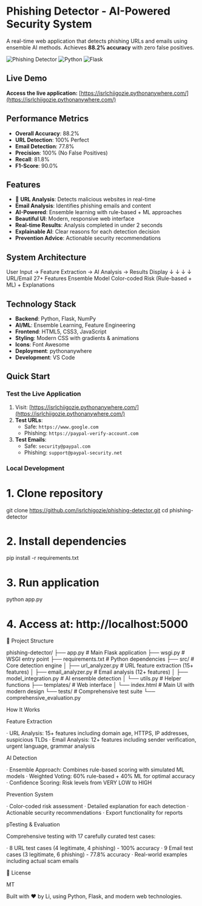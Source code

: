 # Phishing Detector - AI-Powered Security System

A real-time web application that detects phishing URLs and emails using ensemble AI methods. Achieves **88.2% accuracy** with zero false positives.

![Phishing Detector](https://img.shields.io/badge/Accuracy-88.2%25-brightgreen)
![Python](https://img.shields.io/badge/Python-3.11-blue)
![Flask](https://img.shields.io/badge/Flask-2.3.3-lightgrey)

##  Live Demo

**Access the live application:** [https://isrlchiigozie.pythonanywhere.com/](https://isrlchiigozie.pythonanywhere.com/)

##  Performance Metrics

- **Overall Accuracy**: 88.2%
- **URL Detection**: 100% Perfect
- **Email Detection**: 77.8%
- **Precision**: 100% (No False Positives)
- **Recall**: 81.8%
- **F1-Score**: 90.0%

##  Features

- 🔗 **URL Analysis**: Detects malicious websites in real-time
-  **Email Analysis**: Identifies phishing emails and content
-  **AI-Powered**: Ensemble learning with rule-based + ML approaches
-  **Beautiful UI**: Modern, responsive web interface
-  **Real-time Results**: Analysis completed in under 2 seconds
-  **Explainable AI**: Clear reasons for each detection decision
-  **Prevention Advice**: Actionable security recommendations

## System Architecture



User Input → Feature Extraction → AI Analysis → Results Display
↓              ↓               ↓              ↓
URL/Email    27+ Features    Ensemble Model  Color-coded Risk
(Rule-based + ML)  + Explanations



## Technology Stack

- **Backend**: Python, Flask, NumPy
- **AI/ML**: Ensemble Learning, Feature Engineering
- **Frontend**: HTML5, CSS3, JavaScript
- **Styling**: Modern CSS with gradients & animations
- **Icons**: Font Awesome
- **Deployment**: pythonanywhere
- **Development**: VS Code

## Quick Start

### Test the Live Application

1. Visit: [https://isrlchiigozie.pythonanywhere.com/](https://isrlchiigozie.pythonanywhere.com/)
2. **Test URLs**:
   - Safe: `https://www.google.com`
   - Phishing: `https://paypal-verify-account.com`
3. **Test Emails**:
   - Safe: `security@paypal.com`
   - Phishing: `support@paypal-security.net`

### Local Development

# 1. Clone repository
git clone https://github.com/isrlchigozie/phishing-detector.git
cd phishing-detector

# 2. Install dependencies
pip install -r requirements.txt

# 3. Run application
python app.py

# 4. Access at: http://localhost:5000


📁 Project Structure


phishing-detector/
├── app.py                 # Main Flask application
├── wsgi.py              # WSGI entry point
├── requirements.txt      # Python dependencies
├── src/                  # Core detection engine
│   ├── url_analyzer.py    # URL feature extraction (15+ features)
│   ├── email_analyzer.py  # Email analysis (12+ features)
│   ├── model_integration.py # AI ensemble detection
│   └── utils.py           # Helper functions
├── templates/            # Web interface
│   └── index.html         # Main UI with modern design
└── tests/                # Comprehensive test suite
    └── comprehensive_evaluation.py


 How It Works

Feature Extraction

· URL Analysis: 15+ features including domain age, HTTPS, IP addresses, suspicious TLDs
· Email Analysis: 12+ features including sender verification, urgent language, grammar analysis

AI Detection

· Ensemble Approach: Combines rule-based scoring with simulated ML models
· Weighted Voting: 60% rule-based + 40% ML for optimal accuracy
· Confidence Scoring: Risk levels from VERY LOW to HIGH

Prevention System

· Color-coded risk assessment
· Detailed explanation for each detection
· Actionable security recommendations
· Export functionality for reports

pTesting & Evaluation

Comprehensive testing with 17 carefully curated test cases:

· 8 URL test cases (4 legitimate, 4 phishing) - 100% accuracy
· 9 Email test cases (3 legitimate, 6 phishing) - 77.8% accuracy
· Real-world examples including actual scam emails


📄 License

MT

Built with ❤️ by Li, using Python, Flask, and modern web technologies.